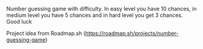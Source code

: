 Number guessing game with difficulty. In easy level you have 10 chances, in medium level you have 5 chances and in hard level you get 3 chances. Good luck

Project idea from Roadmap.sh (https://roadmap.sh/projects/number-guessing-game)
